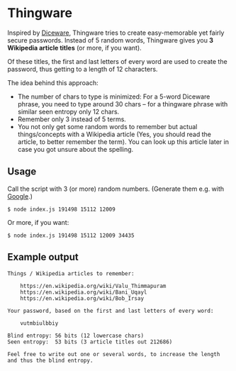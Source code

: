 # Thingware

Inspired by [Diceware](https://en.wikipedia.org/wiki/Diceware), Thingware tries to create easy-memorable yet fairly secure passwords. Instead of 5 random words, Thingware gives you **3 Wikipedia article titles** (or more, if you want).

Of these titles, the first and last letters of every word are used to create the password, thus getting to a length of 12 characters.

The idea behind this approach:

- The number of chars to type is minimized: For a 5-word Diceware phrase, you need to type around 30 chars – for a thingware phrase with similar seen entropy only 12 chars.
- Remember only 3 instead of 5 terms.
- You not only get some random words to remember but actual things/concepts with a Wikipedia article (Yes, you should read the article, to better remember the term). You can look up this article later in case you got unsure about the spelling.

## Usage

Call the script with 3 (or more) random numbers. (Generate them e.g. with [Google](https://www.google.com/search?q=random%20number%20between%200%20and%20212686).)

    $ node index.js 191498 15112 12009

Or more, if you want:

    $ node index.js 191498 15112 12009 34435

## Example output

    Things / Wikipedia articles to remember:
    
    	https://en.wikipedia.org/wiki/Valu_Thimmapuram
    	https://en.wikipedia.org/wiki/Bani_Uqayl
    	https://en.wikipedia.org/wiki/Bob_Irsay
    
    Your password, based on the first and last letters of every word:
    
    	vutmbiulbbiy
    
    Blind entropy: 56 bits (12 lowercase chars)
    Seen entropy:  53 bits (3 article titles out 212686)
    
    Feel free to write out one or several words, to increase the length and thus the blind entropy.
